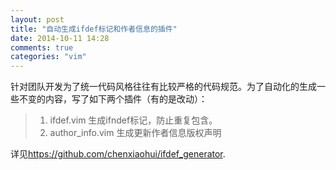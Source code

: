 ```yaml
---
layout: post
title: "自动生成ifdef标记和作者信息的插件"
date: 2014-10-11 14:28
comments: true
categories: "vim"
---
```


  针对团队开发为了统一代码风格往往有比较严格的代码规范。为了自动化的生成一些不变的内容，写了如下两个插件（有的是改动）：

> 1. ifdef.vim 生成ifndef标记，防止重复包含。
> 2. author_info.vim 生成更新作者信息版权声明

  详见<https://github.com/chenxiaohui/ifdef_generator>.